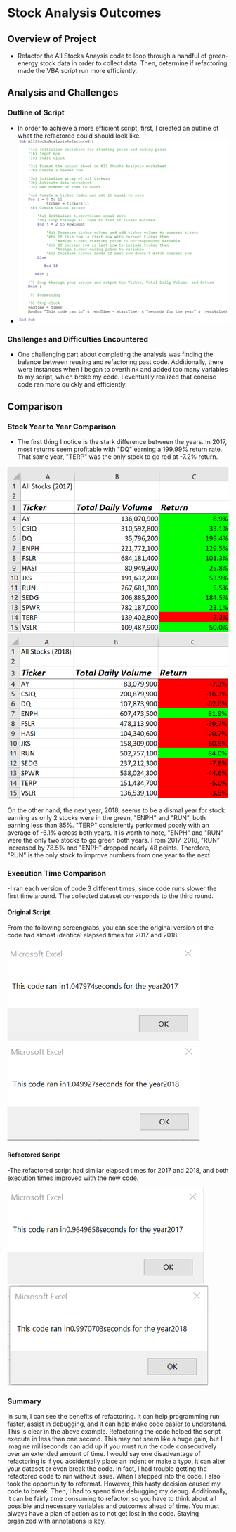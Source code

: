 # Stock Analysis Outcomes

## Overview of Project
- Refactor the All Stocks Anaysis code to loop through a handful of green-energy stock data in order to collect data. Then, determine if refactoring made the VBA script run more efficiently.   

## Analysis and Challenges
 
### Outline of Script
- In order to achieve a more efficient script, first, I created an outline of what the refactored could should look like.
- 
     ![All_Stocks_Analysis_Outline.png](Resources/All_Stocks_Analysis_Outline.png)

### Challenges and Difficulties Encountered
- One challenging part about completing the analysis was finding the balance between reusing and refactoring past code. Additionally, there were instances when I began to overthink and added too many variables to my script, which broke my code. I eventually realized that concise code ran more quickly and efficiently.

## Comparison

### Stock Year to Year Comparison
- The first thing I notice is the stark difference between the years. In 2017, most returns seem profitable with "DQ" earning a 199.99% return rate. That same year, "TERP" was the only stock to go red at -7.2% return. 

![All_Stocks_Analysis_2017](Resources/All_Stocks_Analysis_2017.png) ![All_Stocks_Analysis_2018](Resources/All_Stocks_Analysis_2018.png)

On the other hand, the next year, 2018, seems to be a dismal year for stock earning as only 2 stocks were in the green, "ENPH" and "RUN", both earning less than 85%. "TERP" consistently performed poorly with an average of -6.1% across both years. It is worth to note, "ENPH" and "RUN" were the only two stocks to go green both years. From 2017-2018, "RUN" increased by 78.5% and "ENPH" dropped nearly 48 points. Therefore, "RUN" is the only stock to improve numbers from one year to the next. 

### Execution Time Comparison
-I ran each version of code 3 different times, since code runs slower the first time around. The collected dataset corresponds to the third round. 

#### Original Script
From the following screengrabs, you can see the original version of the code had almost identical elapsed times for 2017 and 2018.

![All_Stocks_2017_Execution](Resources/All_Stocks_2017_Execution.png) 
![All_Stocks_2018_Execution](Resources/All_Stocks_2018_Execution.png)

#### Refactored Script
-The refactored script had similar elapsed times for 2017 and 2018, and both execution times improved with the new code.

![VBA_Challenge_2017](Resources/VBA_Challenge_2017.png) 
![VBA_Challenge_2018](Resources/VBA_Challenge_2018.png)

### Summary
In sum, I can see the benefits of refactoring. It can help programming run faster, assist in debugging, and it can help make code easier to understand. This is clear in the above example. Refactoring the code helped the script execute in less than one second. This may not seem like a huge gain, but I imagine milliseconds can add up if you must run the code consecutively over an extended amount of time. I would say one disadvantage of refactoring is if you accidentally place an indent or make a typo, it can alter your dataset or even break the code. In fact, I had trouble getting the refactored code to run without issue. When I stepped into the code, I also took the opportunity to reformat. However, this hasty decision caused my code to break. Then, I had to spend time debugging my debug. Additionally, it can be fairly time consuming to refactor, so you have to think about all possible and necessary variables and outcomes ahead of time. You must always have a plan of action as to not get lost in the code. Staying organized with annotations is key.
